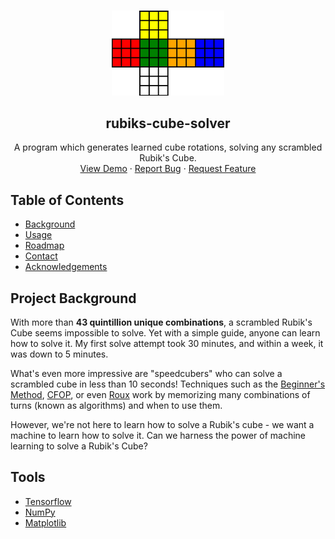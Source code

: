 <!-- PROJECT LOGO -->
<br />
<p align="center">
    <a href="https://github.com/azychen/rubiks-cube-solver">
        <img src="assets/images/logo.png" alt="Logo" width="180" >
    </a>

<h2 align="center" >rubiks-cube-solver</h2>

  <p align="center">
    A program which generates learned cube rotations, solving any scrambled Rubik's Cube.
    <br />
    <a href="https://github.com/azychen/rubiks-cube-solver">View Demo</a>
    ·
    <a href="https://github.com/azychen/rubiks-cube-solver/issues">Report Bug</a>
    ·
    <a href="https://github.com/azychen/rubiks-cube-solver/issues">Request Feature</a>
  </p>
</p>

<!-- TABLE OF CONTENTS -->
## Table of Contents

* [Background](#project-background)
* [Usage](#usage)
* [Roadmap](#roadmap)
* [Contact](#contact)
* [Acknowledgements](#acknowledgements)

<!-- PROJECT BACKGROUND -->
## Project Background

<!-- [![Product Name Screen Shot][product-screenshot]](https://example.com) -->

With more than **43 quintillion unique combinations**, a scrambled Rubik's Cube seems impossible to solve. Yet with a simple guide, anyone can learn how to solve it. My first solve attempt took 30 minutes, and within a week, it was down to 5 minutes. 

What's even more impressive are "speedcubers" who can solve a scrambled cube in less than 10 seconds! Techniques such as the [Beginner's Method](https://en.wikipedia.org/wiki/Layer_by_Layer), [CFOP](https://en.wikipedia.org/wiki/CFOP_method), or even [Roux](https://en.wikipedia.org/wiki/Speedcubing#Roux_method) work by memorizing many combinations of turns (known as algorithms) and when to use them.

However, we're not here to learn how to solve a Rubik's cube - we want a machine to learn how to solve it. Can we harness the power of machine learning to solve a Rubik's Cube?

## Tools

* [Tensorflow](https://www.tensorflow.org/)
* [NumPy](https://numpy.org/)
* [Matplotlib](https://matplotlib.org/)
